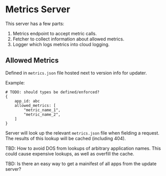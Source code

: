 # Metrics Server

This server has a few parts:

1. Metrics endpoint to accept metric calls.
2. Fetcher to collect information about allowed metrics.
3. Logger which logs metrics into cloud logging.


## Allowed Metrics
Defined in `metrics.json` file hosted next to version info for updater.

Example:
```
# TODO: should types be defined/enforced?
{
	app_id: abc
	allowed_metrics: [
		"metric_name_1",
		"metric_name_2",
	]
}
```

Server will look up the relevant `metrics.json` file when fielding a request.
The results of this lookup will be cached (including 404).

TBD: How to avoid DOS from lookups of arbitrary application names. This could
cause expensive lookups, as well as overfill the cache.

TBD: Is there an easy way to get a mainifest of all apps from the update server?

